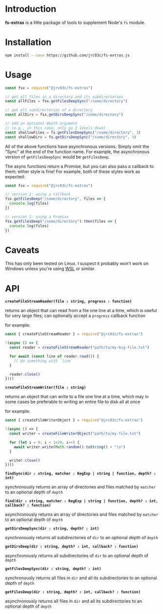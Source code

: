 # Introduction

**fs-extras** is a little package of tools to supplement Node's `fs` module.

# Installation

```bash
npm install --save https://github.com/jrc03c/fs-extras.js
```

# Usage

```js
const fsx = require("@jrc03c/fs-extras")

// get all files in a directory and its subdirectories
const allFiles = fsx.getFilesDeepSync("/some/directory")

// get all subdirectories of a directory
const allDirs = fsx.getDirsDeepSync("/some/directory")

// add an optional depth argument
// (e.g., in this case, only go 3 levels down)
const shallowFiles = fs.getFilesDeepSync("/some/directory", 3)
const shallowDirs = fs.getDirsDeepSync("/some/directory", 3)
```

All of the above functions have asynchronous versions. Simply omit the "Sync" at the end of the function name. For example, the asynchronous version of `getFilesDeepSync` would be `getFilesDeep`.

The async functions return a Promise, but you can also pass a callback to them; either style is fine! For example, both of these styles work as expected:

```js
const fsx = require("@jrc03c/fs-extras")

// version 1: using a callback
fsx.getFilesDeep("/some/directory", files => {
  console.log(files)
})

// version 2: using a Promise
fsx.getFilesDeep("/some/directory").then(files => {
  console.log(files)
})
```

# Caveats

This has only been tested on Linux. I suspect it probably won't work on Windows unless you're using [WSL](https://docs.microsoft.com/en-us/windows/wsl/about) or similar.

# API

**`createFileStreamReader(file : string, progress : function)`**

returns an object that can read from a file one line at a time, which is useful for very large files; can optionally accept a `progress` callback function

for example:

```js
const { createFileStreamReader } = require("@jrc03c/fs-extras")

!(async () => {
  const reader = createFileStreamReader("path/to/my-big-file.txt")

  for await (const line of reader.read()) {
    // do something with `line`
  }

  reader.close()
})()
```

**`createFileStreamWriter(file : string)`**

returns an object that can write to a file one line at a time, which may in some cases be preferable to writing an entire file to disk all at once

for example:

```js
const { createFileWriterObject } = require("@jrc03c/fs-extras")

!(async () => {
  const writer = createFileWriterObject("path/to/my-file.txt")

  for (let i = 0; i < 1e20; i++) {
    await writer.write(Math.random().toString() + "\n")
  }

  writer.close()
})()
```

**`findSync(dir : string, matcher : RegExp | string | function, depth? : int)`**

synchronously returns an array of directories and files matched by `matcher` to an optional depth of `depth`

**`find(dir : string, matcher : RegExp | string | function, depth? : int, callback? : function)`**

asynchronously returns an array of directories and files matched by `matcher` to an optional depth of `depth`

**`getDirsDeepSync(dir : string, depth? : int)`**

synchronously returns all subdirectories of `dir` to an optional depth of `depth`

**`getDirsDeep(dir : string, depth? : int, callback? : function)`**

asynchronously returns all subdirectories of `dir` to an optional depth of `depth`

**`getFilesDeepSync(dir : string, depth? : int)`**

synchronously returns all files in `dir` and all its subdirectories to an optional depth of `depth`

**`getFilesDeep(dir : string, depth? : int, callback? : function)`**

asynchronously returns all files in `dir` and all its subdirectories to an optional depth of `depth`
